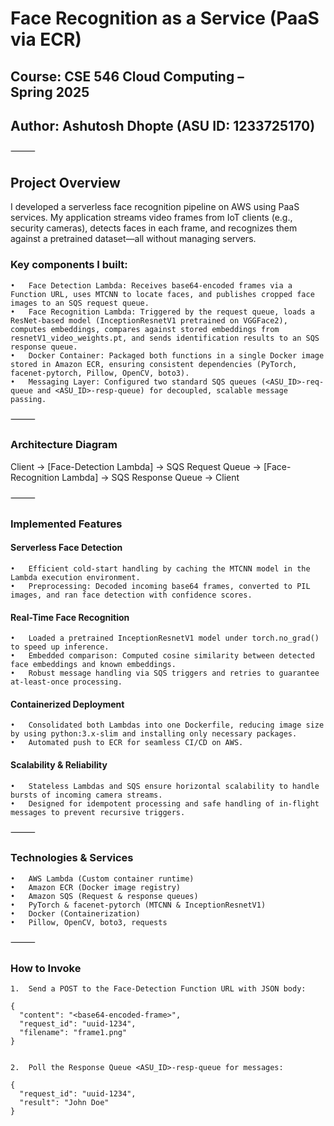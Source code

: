 # Face Recognition as a Service (PaaS via ECR)

## Course: CSE 546 Cloud Computing – Spring 2025
## Author: Ashutosh Dhopte (ASU ID: 1233725170)

⸻

## Project Overview

I developed a serverless face recognition pipeline on AWS using PaaS services. My application streams video frames from IoT clients (e.g., security cameras), detects faces in each frame, and recognizes them against a pretrained dataset—all without managing servers.

### Key components I built:
	•	Face Detection Lambda: Receives base64‑encoded frames via a Function URL, uses MTCNN to locate faces, and publishes cropped face images to an SQS request queue.
	•	Face Recognition Lambda: Triggered by the request queue, loads a ResNet‑based model (InceptionResnetV1 pretrained on VGGFace2), computes embeddings, compares against stored embeddings from resnetV1_video_weights.pt, and sends identification results to an SQS response queue.
	•	Docker Container: Packaged both functions in a single Docker image stored in Amazon ECR, ensuring consistent dependencies (PyTorch, facenet-pytorch, Pillow, OpenCV, boto3).
	•	Messaging Layer: Configured two standard SQS queues (<ASU_ID>-req-queue and <ASU_ID>-resp-queue) for decoupled, scalable message passing.

⸻

### Architecture Diagram

Client → [Face-Detection Lambda] → SQS Request Queue → [Face-Recognition Lambda] → SQS Response Queue → Client



⸻

### Implemented Features
#### Serverless Face Detection
    •	Efficient cold-start handling by caching the MTCNN model in the Lambda execution environment.
    •	Preprocessing: Decoded incoming base64 frames, converted to PIL images, and ran face detection with confidence scores.
#### Real-Time Face Recognition
    •	Loaded a pretrained InceptionResnetV1 model under torch.no_grad() to speed up inference.
    •	Embedded comparison: Computed cosine similarity between detected face embeddings and known embeddings.
    •	Robust message handling via SQS triggers and retries to guarantee at-least-once processing.
#### Containerized Deployment
    •	Consolidated both Lambdas into one Dockerfile, reducing image size by using python:3.x-slim and installing only necessary packages.
    •	Automated push to ECR for seamless CI/CD on AWS.
#### Scalability & Reliability
    •	Stateless Lambdas and SQS ensure horizontal scalability to handle bursts of incoming camera streams.
    •	Designed for idempotent processing and safe handling of in-flight messages to prevent recursive triggers.

⸻

### Technologies & Services
	•	AWS Lambda (Custom container runtime)
	•	Amazon ECR (Docker image registry)
	•	Amazon SQS (Request & response queues)
	•	PyTorch & facenet-pytorch (MTCNN & InceptionResnetV1)
	•	Docker (Containerization)
	•	Pillow, OpenCV, boto3, requests

⸻

### How to Invoke
	1.	Send a POST to the Face-Detection Function URL with JSON body:

    {
      "content": "<base64-encoded-frame>",
      "request_id": "uuid-1234",
      "filename": "frame1.png"
    }


	2.	Poll the Response Queue <ASU_ID>-resp-queue for messages:

    {
      "request_id": "uuid-1234",
      "result": "John Doe"
    }
